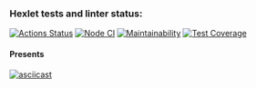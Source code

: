 ### Hexlet tests and linter status:
[![Actions Status](https://github.com/loki1520/frontend-project-46/workflows/hexlet-check/badge.svg)](https://github.com/loki1520/frontend-project-46/actions)
[![Node CI](https://github.com/loki1520/frontend-project-46/actions/workflows/nodejs.yml/badge.svg?branch=step4)](https://github.com/loki1520/frontend-project-46/actions/workflows/nodejs.yml)
[![Maintainability](https://api.codeclimate.com/v1/badges/e6adae0ac65af95e57dd/maintainability)](https://codeclimate.com/github/loki1520/frontend-project-46/maintainability)
[![Test Coverage](https://api.codeclimate.com/v1/badges/e6adae0ac65af95e57dd/test_coverage)](https://codeclimate.com/github/loki1520/frontend-project-46/test_coverage)
#### Presents
[![asciicast](https://asciinema.org/a/605351.svg)](https://asciinema.org/a/605351)